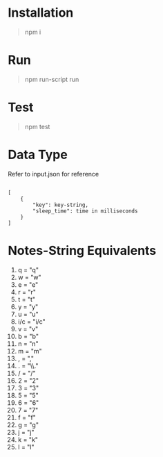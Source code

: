 # Installation

> npm i

# Run

> npm run-script run

# Test

> npm test

# Data Type

<p>Refer to input.json for reference</p>
<code>
[
    {
        "key": key-string,
        "sleep_time": time in milliseconds
    }
]
</code>

# Notes-String Equivalents

<ol>
<li>q = "q"</li>
<li>w = "w"</li>
<li>e = "e"</li>
<li>r = "r"</li>
<li>t = "t"</li>
<li>y = "y"</li>
<li>u = "u"</li>
<li>i/c = "i/c"</li>
<li>v = "v"</li>
<li>b = "b"</li>
<li>n = "n"</li>
<li>m = "m"</li>
<li>, = ","</li>
<li>. = "\\."</li>
<li>/ = "/"</li>
<li>2 = "2"</li>
<li>3 = "3"</li>
<li>5 = "5"</li>
<li>6 = "6"</li>
<li>7 = "7"</li>
<li>f = "f"</li>
<li>g = "g"</li>
<li>j = "j"</li>
<li>k = "k"</li>
<li>l = "l"</li>
</ol>
